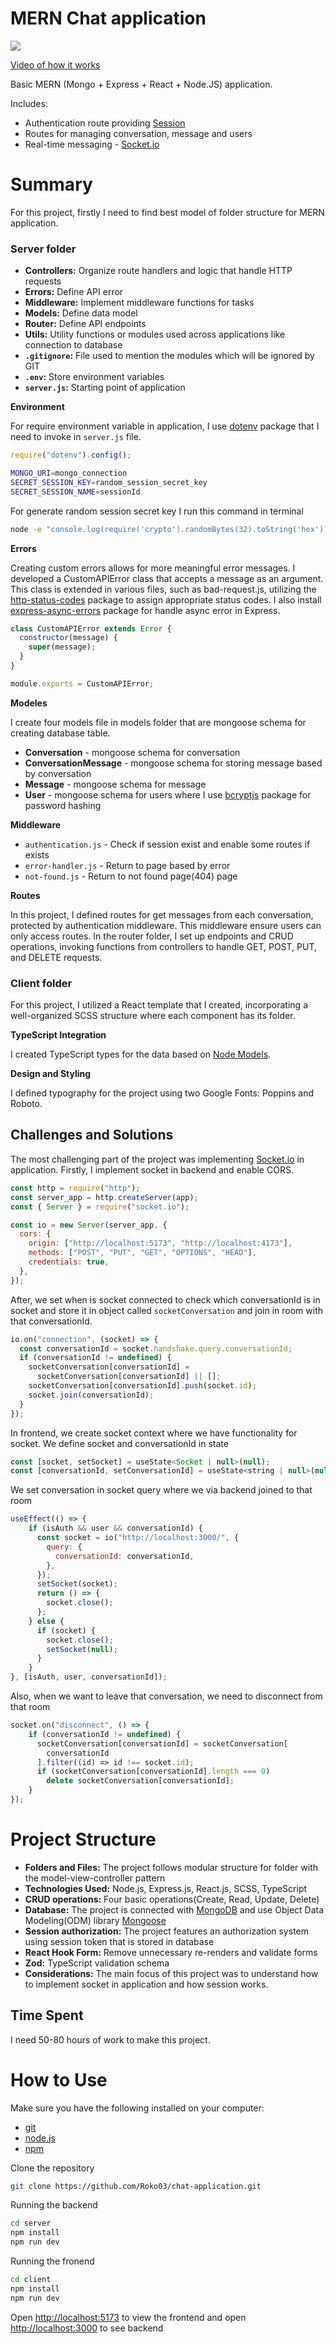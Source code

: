 # MERN Chat application

![](./public/node-code-school.gif)

[Video of how it works](https://drive.google.com/file/d/135UqEBBaYEAnEh8SF_b88KZvAVrzsUah/view?usp=sharing)

Basic MERN (Mongo + Express + React + Node.JS) application.

Includes:
- Authentication route providing [Session](https://expressjs.com/en/resources/middleware/session.html)
- Routes for managing conversation, message and users
- Real-time messaging - [Socket.io](https://socket.io/)

# Summary

For this project, firstly I need to find best model of folder structure for MERN application. 

### Server folder
- **Controllers:** Organize route handlers and logic that handle HTTP requests
- **Errors:** Define API error
- **Middleware:** Implement middleware functions for tasks
- **Models:** Define data model 
- **Router:** Define API endpoints
- **Utils:** Utility functions or modules used across applications like connection to database
- **`.gitignore`:** File used to mention the modules which will be ignored by GIT
- **`.env`:** Store environment variables
- **`server.js`:** Starting point of application

**Environment**

For require environment variable in application, I use [dotenv](https://www.npmjs.com/package/dotenv) package that I need to invoke in `server.js` file.

```javascript
require("dotenv").config();
```

```bash
MONGO_URI=mongo_connection
SECRET_SESSION_KEY=random_session_secret_key
SECRET_SESSION_NAME=sessionId
```

For generate random session secret key I run this command in terminal

```bash
node -e "console.log(require('crypto').randomBytes(32).toString('hex'))"

```

**Errors**

Creating custom errors allows for more meaningful error messages. I developed a CustomAPIError class that accepts a message as an argument. This class is extended in various files, such as bad-request.js, utilizing the [http-status-codes](https://www.npmjs.com/package/http-status-codes) package to assign appropriate status codes. I also install [express-async-errors](https://www.npmjs.com/package/express-async-errors) package for handle async error in Express.

```javascript
class CustomAPIError extends Error {
  constructor(message) {
    super(message);
  }
}

module.exports = CustomAPIError;
```

**Modeles**

I create four models file in models folder that are mongoose schema for creating database table.
- **Conversation** - mongoose schema for conversation
- **ConversationMessage** - mongoose schema for storing message based by conversation
- **Message** - mongoose schema for message
- **User** - mongoose schema for users where I use [bcryptjs](https://www.npmjs.com/package/bcryptjs) package for password hashing

**Middleware**
- `authentication.js` - Check if session exist and enable some routes if exists
- `error-handler.js` - Return to page based by error
- `not-found.js` - Return to not found page(404) page

**Routes**

In this project, I defined routes for get messages from each conversation, protected by authentication middleware. This middleware ensure users can only access routes. In the router folder, I set up endpoints and CRUD operations, invoking functions from controllers to handle GET, POST, PUT, and DELETE requests.

### Client folder

For this project, I utilized a React template that I created, incorporating a well-organized SCSS structure where each component has its folder.

**TypeScript Integration**

I created TypeScript types for the data based on [Node Models](https://github.com/Roko03/chat-application/tree/main/server/models).

**Design and Styling**

I defined typography for the project using two Google Fonts: Poppins and Roboto.

## Challenges and Solutions

The most challenging part of the project was implementing [Socket.io](https://socket.io/docs/v4/) in application. Firstly, I implement socket in backend and enable CORS.
```javascript
const http = require("http");
const server_app = http.createServer(app);
const { Server } = require("socket.io");

const io = new Server(server_app, {
  cors: {
    origin: ["http://localhost:5173", "http://localhost:4173"],
    methods: ["POST", "PUT", "GET", "OPTIONS", "HEAD"],
    credentials: true,
  },
});
```
After, we set when is socket connected to check which conversationId is in socket and store it in object called `socketConversation` and join in room with that conversationId.

```javascript
io.on("connection", (socket) => {
  const conversationId = socket.handshake.query.conversationId;
  if (conversationId != undefined) {
    socketConversation[conversationId] =
      socketConversation[conversationId] || [];
    socketConversation[conversationId].push(socket.id);
    socket.join(conversationId);
  }
});
```
In frontend, we create socket context where we have functionality for socket. 
We define socket and conversationId in state
```javascript
const [socket, setSocket] = useState<Socket | null>(null);
const [conversationId, setConversationId] = useState<string | null>(null);
```
We set conversation in socket query where we via backend joined to that room
```javascript
useEffect(() => {
    if (isAuth && user && conversationId) {
      const socket = io("http://localhost:3000/", {
        query: {
          conversationId: conversationId,
        },
      });
      setSocket(socket);
      return () => {
        socket.close();
      };
    } else {
      if (socket) {
        socket.close();
        setSocket(null);
      }
    }
}, [isAuth, user, conversationId]);
```
Also, when we want to leave that conversation, we need to disconnect from that room
```javascript
socket.on("disconnect", () => {
    if (conversationId != undefined) {
      socketConversation[conversationId] = socketConversation[
        conversationId
      ].filter((id) => id !== socket.id);
      if (socketConversation[conversationId].length === 0)
        delete socketConversation[conversationId];
    }
});
```

# Project Structure
- **Folders and Files:** The project follows modular structure for folder with the model-view-controller pattern
- **Technologies Used:** Node.js, Express.js, React.js, SCSS, TypeScript
- **CRUD operations:** Four basic operations(Create, Read, Update, Delete)
- **Database:** The project is connected with [MongoDB](https://www.mongodb.com/) and use Object Data Modeling(ODM) library [Mongoose](https://mongoosejs.com/)
- **Session authorization:** The project features an authorization system using session token that is stored in database
- **React Hook Form:** Remove unnecessary re-renders and validate forms 
- **Zod:** TypeScript validation schema
- **Considerations:** The main focus of this project was to understand how to implement socket in application and how session works.

## Time Spent

I need 50-80 hours of work to make this project.

# How to Use
Make sure you have the following installed on your computer:

- [git](https://git-scm.com/)
- [node.js](https://nodejs.org/en)
- [npm](https://www.npmjs.com/)

Clone the repository

```bash
git clone https://github.com/Roko03/chat-application.git
```
Running the backend
```bash
cd server
npm install
npm run dev
```

Running the fronend
```bash
cd client
npm install
npm run dev
```

Open [http://localhost:5173](http://localhost:5173) to view the frontend and open [http://localhost:3000](http://localhost:3000) to see backend
